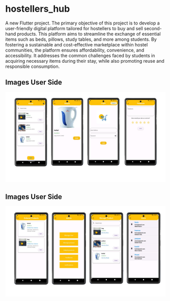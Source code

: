 # hostellers_hub

A new Flutter project. The primary objective of this project is to develop a user-friendly digital platform tailored for hostellers to buy and sell second-hand products. This platform aims to streamline the exchange of essential items such as beds, pillows, study tables, and more among students. By fostering a sustainable and cost-effective marketplace within hostel communities, the platform ensures affordability, convenience, and accessibility. It addresses the common challenges faced by students in acquiring necessary items during their stay, while also promoting reuse and responsible consumption.

## Images User Side

![App Screenshot](https://github.com/ihsan7770/hostellers_hub/blob/d90c8065d1d821722a8c3afee5b8497036c00b27/hostellers%20hub%20user.png?raw=true)

## Images User Side

![App Screenshot](https://github.com/ihsan7770/hostellers_hub/blob/44e24fcdd7e06756c10d0ec730a06bad2fb4b484/admin.png?raw=true)

